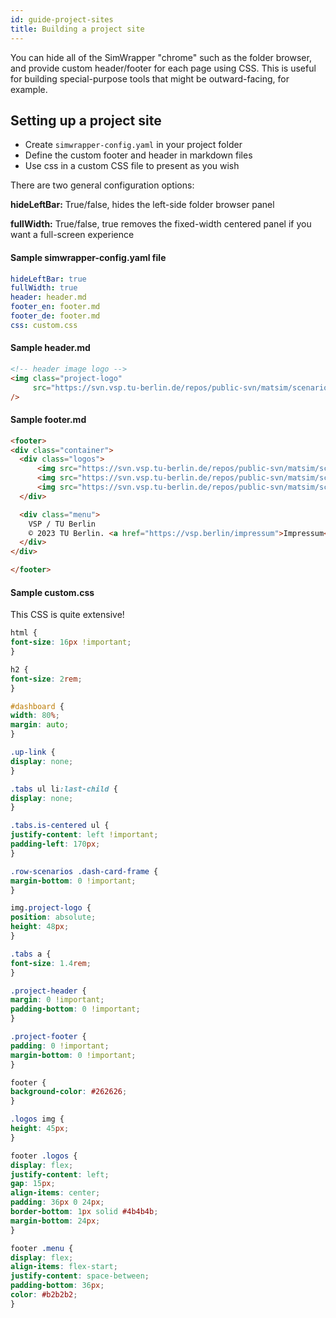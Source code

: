 ```yaml
---
id: guide-project-sites
title: Building a project site
---
```


You can hide all of the SimWrapper "chrome" such as the folder browser, and provide custom header/footer for each page using CSS. This is useful for building special-purpose tools that might be outward-facing, for example.

## Setting up a project site

- Create `simwrapper-config.yaml` in your project folder
- Define the custom footer and header in markdown files
- Use css in a custom CSS file to present as you wish

There are two general configuration options:

**hideLeftBar:** True/false, hides the left-side folder browser panel

**fullWidth:** True/false, true removes the fixed-width centered panel if you want a full-screen experience

#### Sample simwrapper-config.yaml file

```yaml
hideLeftBar: true
fullWidth: true
header: header.md
footer_en: footer.md
footer_de: footer.md
css: custom.css
```

#### Sample header.md

```markdown
<!-- header image logo -->
<img class="project-logo"
     src="https://svn.vsp.tu-berlin.de/repos/public-svn/matsim/scenarios/countries/de/kelheim/projects/KelRide/logos/KelRide-text.png"
/>
```

#### Sample footer.md

```markdown
<footer>
<div class="container">
  <div class="logos">
      <img src="https://svn.vsp.tu-berlin.de/repos/public-svn/matsim/scenarios/countries/de/kelheim/projects/KelRide/logos/KelRide-text.png"/>
      <img src="https://svn.vsp.tu-berlin.de/repos/public-svn/matsim/scenarios/countries/de/kelheim/projects/KelRide/logos/LK_Kelheim.png"/>
      <img src="https://svn.vsp.tu-berlin.de/repos/public-svn/matsim/scenarios/countries//de/duesseldorf/projects/komodnext/website/logos/TU.svg"/>
  </div>

  <div class="menu">
    VSP / TU Berlin
    © 2023 TU Berlin. <a href="https://vsp.berlin/impressum">Impressum</a>
  </div>
</div>

</footer>
```

#### Sample custom.css

This CSS is quite extensive!

```css
html {
font-size: 16px !important;
}

h2 {
font-size: 2rem;
}

#dashboard {
width: 80%;
margin: auto;
}

.up-link {
display: none;
}

.tabs ul li:last-child {
display: none;
}

.tabs.is-centered ul {
justify-content: left !important;
padding-left: 170px;
}

.row-scenarios .dash-card-frame {
margin-bottom: 0 !important;
}

img.project-logo {
position: absolute;
height: 48px;
}

.tabs a {
font-size: 1.4rem;
}

.project-header {
margin: 0 !important;
padding-bottom: 0 !important;
}

.project-footer {
padding: 0 !important;
margin-bottom: 0 !important;
}

footer {
background-color: #262626;
}

.logos img {
height: 45px;
}

footer .logos {
display: flex;
justify-content: left;
gap: 15px;
align-items: center;
padding: 36px 0 24px;
border-bottom: 1px solid #4b4b4b;
margin-bottom: 24px;
}

footer .menu {
display: flex;
align-items: flex-start;
justify-content: space-between;
padding-bottom: 36px;
color: #b2b2b2;
}
```
